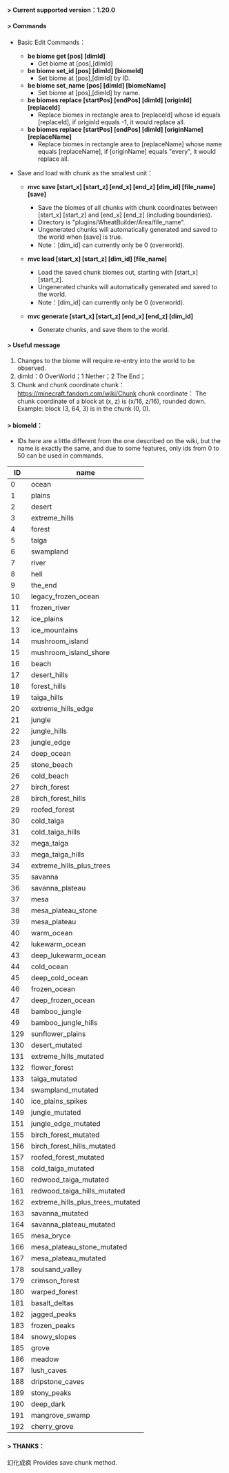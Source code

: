 
#### > Current supported version：1.20.0

#### > Commands

- Basic Edit Commands：
  - **be biome get [pos] [dimId]** 
    - Get biome at [pos],[dimId]
  - **be biome set_id [pos] [dimId] [biomeId]** 
    - Set biome at [pos],[dimId] by ID.
  - **be biome set_name [pos] [dimId] [biomeName]** 
    - Set biome at [pos],[dimId] by name.
  - **be biomes replace [startPos] [endPos] [dimId] [originId] [replaceId]** 
    - Replace biomes in rectangle area to [replaceId] whose id equals [replaceId], if originId equals -1, it would replace all.
  - **be biomes replace [startPos] [endPos] [dimId] [originName] [replaceName]** 
    - Replace biomes in rectangle area to [replaceName] whose name equals [replaceName], if [originName] equals "every", it would replace all.

- Save and load with chunk as the smallest unit：
  - **mvc save [start_x] [start_z] [end_x] [end_z] [dim_id] [file_name] [save]** 
    - Save the biomes of all chunks with chunk coordinates between [start_x] [start_z] and [end_x] [end_z] (including boundaries).
    - Directory is "plugins/WheatBuilder/Area/file_name".
    - Ungenerated chunks will automatically generated and saved to the world when [save] is true.
    - Note：[dim_id] can currently only be 0 (overworld).

  - **mvc load [start_x] [start_z] [dim_id] [file_name]**
    - Load the saved chunk biomes out, starting with [start_x] [start_z].
    - Ungenerated chunks will automatically generated and saved to the world.
    - Note：[dim_id] can currently only be 0 (overworld).
  - **mvc generate [start_x] [start_z] [end_x] [end_z] [dim_id]**
    - Generate chunks, and save them to the world.

#### > Useful message

1. Changes to the biome will require re-entry into the world to be observed.
2. dimId：0 OverWorld；1 Nether；2 The End；
3. Chunk and chunk coordinate
 chunk：https://minecraft.fandom.com/wiki/Chunk
 chunk coordinate： The chunk coordinate of a block at (x, z) is (x/16, z/16), rounded down.
 Example: block (3, 64, 3) is in the chunk (0, 0).

#### > biomeId：
- IDs here are a little different from the one described on the wiki, but the name is exactly the same, and due to some features, only ids from 0 to 50 can be used in commands.

| ID   | name                             |
| ---- | -------------------------------- |
| 0    | ocean                            |
| 1    | plains                           |
| 2    | desert                           |
| 3    | extreme_hills                    |
| 4    | forest                           |
| 5    | taiga                            |
| 6    | swampland                        |
| 7    | river                            |
| 8    | hell                             |
| 9    | the_end                          |
| 10   | legacy_frozen_ocean              |
| 11   | frozen_river                     |
| 12   | ice_plains                       |
| 13   | ice_mountains                    |
| 14   | mushroom_island                  |
| 15   | mushroom_island_shore            |
| 16   | beach                            |
| 17   | desert_hills                     |
| 18   | forest_hills                     |
| 19   | taiga_hills                      |
| 20   | extreme_hills_edge               |
| 21   | jungle                           |
| 22   | jungle_hills                     |
| 23   | jungle_edge                      |
| 24   | deep_ocean                       |
| 25   | stone_beach                      |
| 26   | cold_beach                       |
| 27   | birch_forest                     |
| 28   | birch_forest_hills               |
| 29   | roofed_forest                    |
| 30   | cold_taiga                       |
| 31   | cold_taiga_hills                 |
| 32   | mega_taiga                       |
| 33   | mega_taiga_hills                 |
| 34   | extreme_hills_plus_trees         |
| 35   | savanna                          |
| 36   | savanna_plateau                  |
| 37   | mesa                             |
| 38   | mesa_plateau_stone               |
| 39   | mesa_plateau                     |
| 40   | warm_ocean                       |
| 42   | lukewarm_ocean                   |
| 43   | deep_lukewarm_ocean              |
| 44   | cold_ocean                       |
| 45   | deep_cold_ocean                  |
| 46   | frozen_ocean                     |
| 47   | deep_frozen_ocean                |
| 48   | bamboo_jungle                    |
| 49   | bamboo_jungle_hills              |
| 129  | sunflower_plains                 |
| 130  | desert_mutated                   |
| 131  | extreme_hills_mutated            |
| 132  | flower_forest                    |
| 133  | taiga_mutated                    |
| 134  | swampland_mutated                |
| 140  | ice_plains_spikes                |
| 149  | jungle_mutated                   |
| 151  | jungle_edge_mutated              |
| 155  | birch_forest_mutated             |
| 156  | birch_forest_hills_mutated       |
| 157  | roofed_forest_mutated            |
| 158  | cold_taiga_mutated               |
| 160  | redwood_taiga_mutated            |
| 161  | redwood_taiga_hills_mutated      |
| 162  | extreme_hills_plus_trees_mutated |
| 163  | savanna_mutated                  |
| 164  | savanna_plateau_mutated          |
| 165  | mesa_bryce                       |
| 166  | mesa_plateau_stone_mutated       |
| 167  | mesa_plateau_mutated             |
| 178  | soulsand_valley                  |
| 179  | crimson_forest                   |
| 180  | warped_forest                    |
| 181  | basalt_deltas                    |
| 182  | jagged_peaks                     |
| 183  | frozen_peaks                     |
| 184  | snowy_slopes                     |
| 185  | grove                            |
| 186  | meadow                           |
| 187  | lush_caves                       |
| 188  | dripstone_caves                  |
| 189  | stony_peaks                      |
| 190  | deep_dark                        |
| 191  | mangrove_swamp                   |
| 192  | cherry_grove                     |


#### > THANKS：
幻化成疯 Provides save chunk method.
